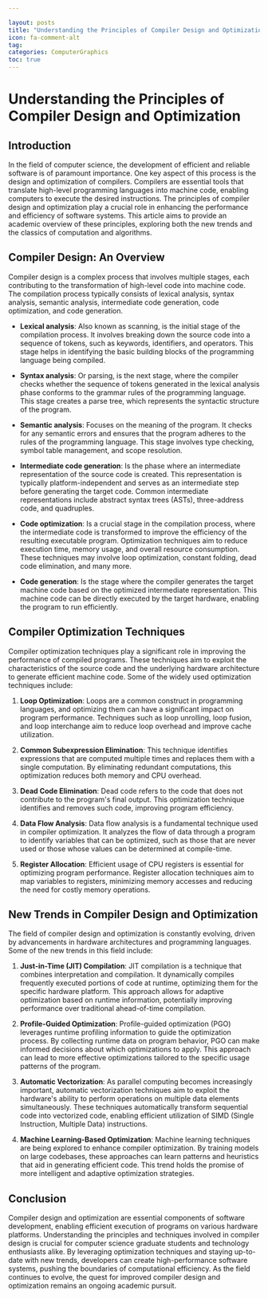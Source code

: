 ```yaml
---

layout: posts
title: "Understanding the Principles of Compiler Design and Optimization"
icon: fa-comment-alt
tag:      
categories: ComputerGraphics
toc: true
---
```




# Understanding the Principles of Compiler Design and Optimization

## Introduction

In the field of computer science, the development of efficient and reliable software is of paramount importance. One key aspect of this process is the design and optimization of compilers. Compilers are essential tools that translate high-level programming languages into machine code, enabling computers to execute the desired instructions. The principles of compiler design and optimization play a crucial role in enhancing the performance and efficiency of software systems. This article aims to provide an academic overview of these principles, exploring both the new trends and the classics of computation and algorithms.

## Compiler Design: An Overview

Compiler design is a complex process that involves multiple stages, each contributing to the transformation of high-level code into machine code. The compilation process typically consists of lexical analysis, syntax analysis, semantic analysis, intermediate code generation, code optimization, and code generation.

- **Lexical analysis**: Also known as scanning, is the initial stage of the compilation process. It involves breaking down the source code into a sequence of tokens, such as keywords, identifiers, and operators. This stage helps in identifying the basic building blocks of the programming language being compiled.

- **Syntax analysis**: Or parsing, is the next stage, where the compiler checks whether the sequence of tokens generated in the lexical analysis phase conforms to the grammar rules of the programming language. This stage creates a parse tree, which represents the syntactic structure of the program.

- **Semantic analysis**: Focuses on the meaning of the program. It checks for any semantic errors and ensures that the program adheres to the rules of the programming language. This stage involves type checking, symbol table management, and scope resolution.

- **Intermediate code generation**: Is the phase where an intermediate representation of the source code is created. This representation is typically platform-independent and serves as an intermediate step before generating the target code. Common intermediate representations include abstract syntax trees (ASTs), three-address code, and quadruples.

- **Code optimization**: Is a crucial stage in the compilation process, where the intermediate code is transformed to improve the efficiency of the resulting executable program. Optimization techniques aim to reduce execution time, memory usage, and overall resource consumption. These techniques may involve loop optimization, constant folding, dead code elimination, and many more.

- **Code generation**: Is the stage where the compiler generates the target machine code based on the optimized intermediate representation. This machine code can be directly executed by the target hardware, enabling the program to run efficiently.

## Compiler Optimization Techniques

Compiler optimization techniques play a significant role in improving the performance of compiled programs. These techniques aim to exploit the characteristics of the source code and the underlying hardware architecture to generate efficient machine code. Some of the widely used optimization techniques include:

1. **Loop Optimization**: Loops are a common construct in programming languages, and optimizing them can have a significant impact on program performance. Techniques such as loop unrolling, loop fusion, and loop interchange aim to reduce loop overhead and improve cache utilization.

2. **Common Subexpression Elimination**: This technique identifies expressions that are computed multiple times and replaces them with a single computation. By eliminating redundant computations, this optimization reduces both memory and CPU overhead.

3. **Dead Code Elimination**: Dead code refers to the code that does not contribute to the program's final output. This optimization technique identifies and removes such code, improving program efficiency.

4. **Data Flow Analysis**: Data flow analysis is a fundamental technique used in compiler optimization. It analyzes the flow of data through a program to identify variables that can be optimized, such as those that are never used or those whose values can be determined at compile-time.

5. **Register Allocation**: Efficient usage of CPU registers is essential for optimizing program performance. Register allocation techniques aim to map variables to registers, minimizing memory accesses and reducing the need for costly memory operations.

## New Trends in Compiler Design and Optimization

The field of compiler design and optimization is constantly evolving, driven by advancements in hardware architectures and programming languages. Some of the new trends in this field include:

1. **Just-in-Time (JIT) Compilation**: JIT compilation is a technique that combines interpretation and compilation. It dynamically compiles frequently executed portions of code at runtime, optimizing them for the specific hardware platform. This approach allows for adaptive optimization based on runtime information, potentially improving performance over traditional ahead-of-time compilation.

2. **Profile-Guided Optimization**: Profile-guided optimization (PGO) leverages runtime profiling information to guide the optimization process. By collecting runtime data on program behavior, PGO can make informed decisions about which optimizations to apply. This approach can lead to more effective optimizations tailored to the specific usage patterns of the program.

3. **Automatic Vectorization**: As parallel computing becomes increasingly important, automatic vectorization techniques aim to exploit the hardware's ability to perform operations on multiple data elements simultaneously. These techniques automatically transform sequential code into vectorized code, enabling efficient utilization of SIMD (Single Instruction, Multiple Data) instructions.

4. **Machine Learning-Based Optimization**: Machine learning techniques are being explored to enhance compiler optimization. By training models on large codebases, these approaches can learn patterns and heuristics that aid in generating efficient code. This trend holds the promise of more intelligent and adaptive optimization strategies.

## Conclusion

Compiler design and optimization are essential components of software development, enabling efficient execution of programs on various hardware platforms. Understanding the principles and techniques involved in compiler design is crucial for computer science graduate students and technology enthusiasts alike. By leveraging optimization techniques and staying up-to-date with new trends, developers can create high-performance software systems, pushing the boundaries of computational efficiency. As the field continues to evolve, the quest for improved compiler design and optimization remains an ongoing academic pursuit.